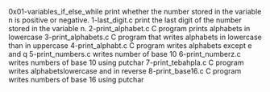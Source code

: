 0x01-variables_if_else_while print whether the number stored in the variable n is positive or negative.
1-last_digit.c print the last digit of the number stored in the variable n.
 2-print_alphabet.c C program prints alphabets in lowercase
3-print_alphabets.c C program that writes alphabets in lowercase than in uppercase
4-print_alphabt.c C program writes alphabets except e and q 
5-print_numbers.c writes number of base 10
6-print_numberz.c writes numbers of base 10 using putchar 
7-print_tebahpla.c C program writes alphabetslowercase and in reverse
8-print_base16.c C program writes numbers of base 16 using putchar
